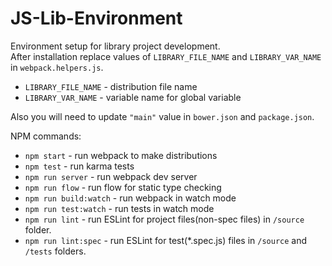 # JS-Lib-Environment  

Environment setup for library project development.  
After installation replace values of `LIBRARY_FILE_NAME` and `LIBRARY_VAR_NAME` in `webpack.helpers.js`.
* `LIBRARY_FILE_NAME` - distribution file name
* `LIBRARY_VAR_NAME` - variable name for global variable  
  
Also you will need to update `"main"` value in `bower.json` and `package.json`.  
  
NPM commands:  
* `npm start` - run webpack to make distributions
* `npm test` - run karma tests
* `npm run server` - run webpack dev server
* `npm run flow` - run flow for static type checking
* `npm run build:watch` - run webpack in watch mode
* `npm run test:watch` - run tests in watch mode
* `npm run lint` - run ESLint for project files(non-spec files) in `/source` folder.
* `npm run lint:spec` - run ESLint for test(*.spec.js) files in `/source` and `/tests` folders.

